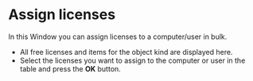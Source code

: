 # Assign licenses
 
In this Window you can assign licenses to a computer/user in bulk.
 
- All free licenses and items for the object kind are displayed here.
- Select the licenses you want to assign to the computer or user in the table and press the **OK** button.
